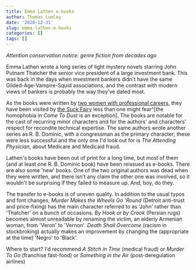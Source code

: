 ```yaml
---
title: Emma Lathen e-books
author: Thomas Lumley
date: '2020-12-31'
slug: emma-lathen-e-books
categories: []
tags: []
---
```


*Attention conservation notice: genre fiction from decades ago*

Emma Lathen wrote a long series of light mystery novels starring John Putnam Thatcher the senior vice president of a large investment bank.  This was back in the days when investment bankers didn't have the same Gilded-Age-Vampire-Squid associations, and the contrast with modern views of bankers is probably the way they've dated most. 

As the books were written by [two women with professional careers](https://en.wikipedia.org/wiki/Emma_Lathen), they have been visited by [the Suck Fairy](https://www.tor.com/2010/09/28/the-suck-fairy/) less than one might fear^[the homophobia in *Come To Dust* is an exception]. The books are notable for the cast of recurring minor characters and for the authors' and characters' respect for recondite technical expertise. The same authors wrote another series as R. B. Dominic, with a congressman as the primary character; these were less successful and the only one I'd look out for is *The Attending Physician*, about Medicare and Medicaid fraud.

Lathen's books have been out of print for a long time, but most of them (and at least one R. B. Dominic book) have been reissued as e-books. There are also some 'new' books. One of the two original authors was dead when they were written, and there isn't any claim the other one was involved, so it wouldn't be surprising if they failed to measure up. And, boy, do they.

The transfer to e-books is of uneven quality. In addition to the usual typos and font changes, *Murder Makes the Wheels Go 'Round* (Detroit anti-trust and price-fixing) has the main character referred to as 'John' rather than 'Thatcher' on a bunch of occasions.  *By Hook or by Crook* (Persian rugs) becomes almost unreadable by renaming the victim, an elderly Armenian woman, from 'Veron' to 'Vernon'. *Death Shall Overcome* (racism in stockbroking) actually makes an improvement by changing the (appropriate at the time) 'Negro' to 'Black'.

Where to start? I'd recommend *A Stitch in Time* (medical fraud) or *Murder To Go* (franchise fast-food) or *Something in the Air* (post-deregulation airlines)
